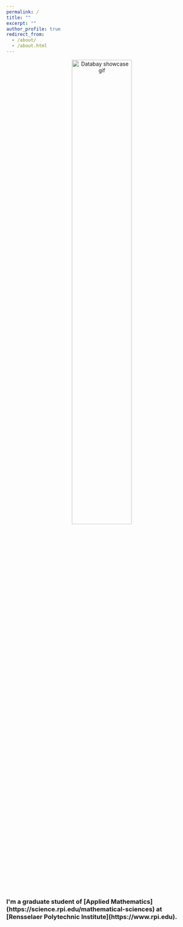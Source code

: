 ```yaml
---
permalink: /
title: ""
excerpt: ""
author_profile: true
redirect_from: 
  - /about/
  - /about.html
---
```


<p align="center">
  <img src="https://haowen-he.github.io/images/x_z.gif" alt="Databay showcase gif" width="56%">
</p>

<h3>I'm a graduate student of [Applied Mathematics](https://science.rpi.edu/mathematical-sciences) at [Rensselaer Polytechnic Institute](https://www.rpi.edu).</h3>

